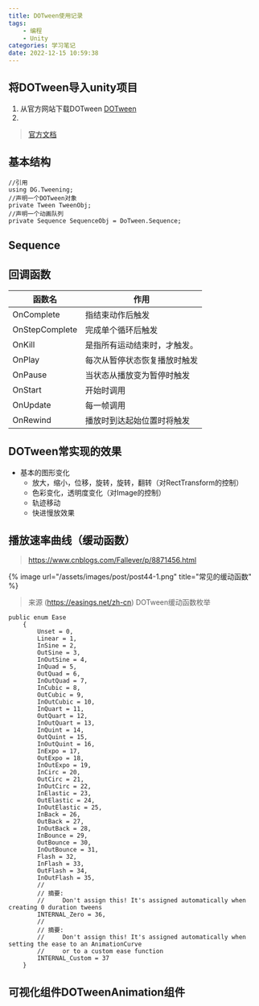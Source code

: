 ```yaml
---
title: DOTween使用记录
tags: 
    - 编程
    - Unity
categories: 学习笔记
date: 2022-12-15 10:59:38
---
```

## 将DOTween导入unity项目
1. 从官方网站下载DOTween [DOTween](http://dotween.demigiant.com/download.php)
1. 

>[官方文档](http://dotween.demigiant.com/documentation.php)
## 基本结构

    //引用
    using DG.Tweening;
    //声明一个DOTween对象
    private Tween TweenObj;
    //声明一个动画队列
    private Sequence SequenceObj = DoTween.Sequence;

## Sequence


## 回调函数
|函数名|作用|
|---|---|
|OnComplete|指结束动作后触发|
|OnStepComplete|完成单个循环后触发|
|OnKill|是指所有运动结束时，才触发。|
|OnPlay|每次从暂停状态恢复播放时触发|
|OnPause|当状态从播放变为暂停时触发|
|OnStart|开始时调用|
|OnUpdate|每一帧调用|
|OnRewind|播放时到达起始位置时将触发|


## DOTween常实现的效果
- 基本的图形变化
    - 放大，缩小，位移，旋转，旋转，翻转（对RectTransform的控制）
    - 色彩变化，透明度变化（对Image的控制）
    - 轨迹移动
    - 快进慢放效果


## 播放速率曲线（缓动函数）
>https://www.cnblogs.com/Fallever/p/8871456.html

{%  image
    url="/assets/images/post/post44-1.png"
    title="常见的缓动函数"
%}
>来源 (https://easings.net/zh-cn)
DOTween缓动函数枚举

    public enum Ease
        {
            Unset = 0,
            Linear = 1,
            InSine = 2,
            OutSine = 3,
            InOutSine = 4,
            InQuad = 5,
            OutQuad = 6,
            InOutQuad = 7,
            InCubic = 8,
            OutCubic = 9,
            InOutCubic = 10,
            InQuart = 11,
            OutQuart = 12,
            InOutQuart = 13,
            InQuint = 14,
            OutQuint = 15,
            InOutQuint = 16,
            InExpo = 17,
            OutExpo = 18,
            InOutExpo = 19,
            InCirc = 20,
            OutCirc = 21,
            InOutCirc = 22,
            InElastic = 23,
            OutElastic = 24,
            InOutElastic = 25,
            InBack = 26,
            OutBack = 27,
            InOutBack = 28,
            InBounce = 29,
            OutBounce = 30,
            InOutBounce = 31,
            Flash = 32,
            InFlash = 33,
            OutFlash = 34,
            InOutFlash = 35,
            //
            // 摘要:
            //     Don't assign this! It's assigned automatically when creating 0 duration tweens
            INTERNAL_Zero = 36,
            //
            // 摘要:
            //     Don't assign this! It's assigned automatically when setting the ease to an AnimationCurve
            //     or to a custom ease function
            INTERNAL_Custom = 37
        }

## 可视化组件DOTweenAnimation组件






